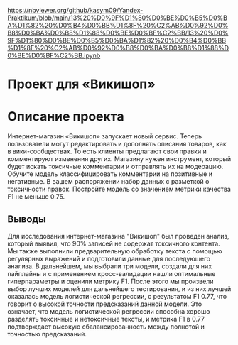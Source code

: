 https://nbviewer.org/github/kasym09/Yandex-Praktikum/blob/main/13%20%D0%9F%D1%80%D0%BE%D0%B5%D0%BA%D1%82%20%D0%B4%D0%BB%D1%8F%20%C2%AB%D0%92%D0%B8%D0%BA%D0%B8%D1%88%D0%BE%D0%BF%C2%BB/13%20%D0%9F%D1%80%D0%BE%D0%B5%D0%BA%D1%82%20%D0%B4%D0%BB%D1%8F%20%C2%AB%D0%92%D0%B8%D0%BA%D0%B8%D1%88%D0%BE%D0%BF%C2%BB.ipynb
# Проект для «Викишоп»

# Описание проекта
Интернет-магазин «Викишоп» запускает новый сервис. Теперь пользователи могут редактировать и дополнять описания товаров, как в вики-сообществах. То есть клиенты предлагают свои правки и комментируют изменения других. Магазину нужен инструмент, который будет искать токсичные комментарии и отправлять их на модерацию. 
Обучите модель классифицировать комментарии на позитивные и негативные. В вашем распоряжении набор данных с разметкой о токсичности правок.
Постройте модель со значением метрики качества F1 не меньше 0.75. 

## Выводы
Для исследования интернет-магазина "Викишоп" был проведен анализ, который выявил, что 90% записей не содержат токсичного контента. Мы также выполнили предварительную обработку текста с помощью регулярных выражений и подготовили данные для последующего анализа. В дальнейшем, мы выбрали три модели, создали для них пайплайны и с применением кросс-валидации нашли оптимальные гиперпараметры и оценили метрику F1. После этого мы произвели выбор лучших моделей для дальнейшего тестирования, и из них лучшей оказалась модель логистической регрессии, с результатом F1 0.77, что говорит о высокой точности предсказаний данной модели. Это означает, что модель логистической регрессии способна хорошо разделять токсичные и нетоксичные тексты, и метрика F1 в 0.77 подтверждает высокую сбалансированность между полнотой и точностью предсказаний.
